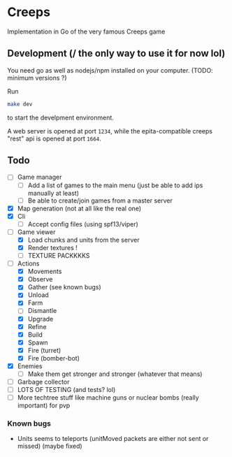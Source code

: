 # Creeps

Implementation in Go of the very famous Creeps game

## Development (/ the only way to use it for now lol)

You need go as well as nodejs/npm installed on your computer.
(TODO: minimum versions ?)

Run
```bash
make dev
```
to start the develpment environment.

A web server is opened at port `1234`, while the epita-compatible creeps
"rest" api is opened at port `1664`.

## Todo

- [ ] Game manager
	- [ ] Add a list of games to the main menu (just be able to add ips manually at least)
	- [ ] Be able to create/join games from a master server
- [x] Map generation (not at all like the real one)
- [x] Cli
	- [ ] Accept config files (using spf13/viper)
- [ ] Game viewer
	- [x] Load chunks and units from the server
	- [x] Render textures !
	- [ ] TEXTURE PACKKKKS
- [ ] Actions
	- [x] Movements
	- [x] Observe
	- [x] Gather (see known bugs)
	- [x] Unload
	- [x] Farm
	- [ ] Dismantle
	- [x] Upgrade
	- [x] Refine
	- [x] Build
	- [x] Spawn
	- [x] Fire (turret)
	- [x] Fire (bomber-bot)
- [x] Enemies
	- [ ] Make them get stronger and stronger (whatever that means)
- [ ] Garbage collector
- [ ] LOTS OF TESTING (and tests? lol)
- [ ] More techtree stuff like machine guns or nuclear bombs (really important) for pvp

### Known bugs

- Units seems to teleports (unitMoved packets are either not sent or missed)
  (maybe fixed)
